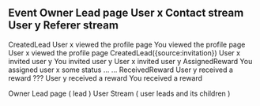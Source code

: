 

Event                                Owner Lead page                                  User x Contact stream                          User y Referer stream
-----------------------------------------------------------------------------------------------------------------------------------------------------
CreatedLead                          User x viewed the profile page                   You viewed the profile page                    User x viewed the profile page
CreatedLead({source:invitation})     User x invited user y                            You invited user y                             User x invited user y
AssignedReward                       You assigned user x some status                  ...                                            ...
ReceivedReward                       User y received a reward                         ??? User y received a reward                   You received a reward


Owner Lead page ( lead )
User Stream ( user leads and its children )

